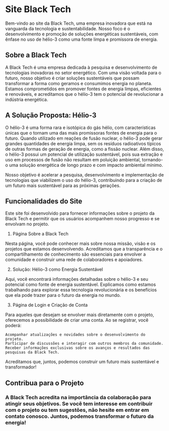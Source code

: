 # **Site Black Tech**

Bem-vindo ao site da Black Tech, uma empresa inovadora que está na vanguarda da tecnologia e sustentabilidade. Nosso foco é o desenvolvimento e promoção de soluções energéticas sustentáveis, com ênfase no uso de hélio-3 como uma fonte limpa e promissora de energia.

## **Sobre a Black Tech**

A Black Tech é uma empresa dedicada à pesquisa e desenvolvimento de tecnologias inovadoras no setor energético. Com uma visão voltada para o futuro, nosso objetivo é criar soluções sustentáveis que possam transformar a forma como geramos e consumimos energia no planeta. Estamos comprometidos em promover fontes de energia limpas, eficientes e renováveis, e acreditamos que o hélio-3 tem o potencial de revolucionar a indústria energética.

## **A Solução Proposta: Hélio-3**

O hélio-3 é uma forma rara e isotópica do gás hélio, com características únicas que o tornam uma das mais promissoras fontes de energia para o futuro. Quando utilizado em reações de fusão nuclear, o hélio-3 pode gerar grandes quantidades de energia limpa, sem os resíduos radioativos típicos de outras formas de geração de energia, como a fissão nuclear. Além disso, o hélio-3 possui um potencial de utilização sustentável, pois sua extração e uso em processos de fusão não resultam em poluição ambiental, tornando-o uma solução energética de longo prazo e com impacto ambiental mínimo.

Nosso objetivo é acelerar a pesquisa, desenvolvimento e implementação de tecnologias que viabilizem o uso do hélio-3, contribuindo para a criação de um futuro mais sustentável para as próximas gerações.

## **Funcionalidades do Site**

Este site foi desenvolvido para fornecer informações sobre o projeto da Black Tech e permitir que os usuários acompanhem nosso progresso e se envolvam no projeto.

1. Página Sobre a Black Tech

Nesta página, você pode conhecer mais sobre nossa missão, visão e os projetos que estamos desenvolvendo. Acreditamos que a transparência e o compartilhamento de conhecimento são essenciais para envolver a comunidade e construir uma rede de colaboradores e apoiadores.

2. Solução: Hélio-3 como Energia Sustentável

Aqui, você encontrará informações detalhadas sobre o hélio-3 e seu potencial como fonte de energia sustentável. Explicamos como estamos trabalhando para explorar essa tecnologia revolucionária e os benefícios que ela pode trazer para o futuro da energia no mundo.

3. Página de Login e Criação de Conta

Para aqueles que desejam se envolver mais diretamente com o projeto, oferecemos a possibilidade de criar uma conta. Ao se registrar, você poderá:

    Acompanhar atualizações e novidades sobre o desenvolvimento do projeto.
    Participar de discussões e interagir com outros membros da comunidade.
    Receber informações exclusivas sobre os avanços e resultados das pesquisas da Black Tech.

Acreditamos que, juntos, podemos construir um futuro mais sustentável e transformador!

## **Contribua para o Projeto**

### A Black Tech acredita na importância da colaboração para atingir seus objetivos. Se você tem interesse em contribuir com o projeto ou tem sugestões, não hesite em entrar em contato conosco. Juntos, podemos transformar o futuro da energia!
